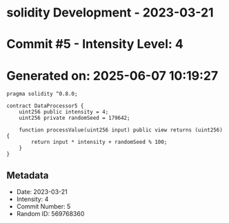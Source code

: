 ﻿# solidity Development - 2023-03-21
# Commit #5 - Intensity Level: 4
# Generated on: 2025-06-07 10:19:27
```solidity
pragma solidity ^0.8.0;

contract DataProcessor5 {
    uint256 public intensity = 4;
    uint256 private randomSeed = 179642;

    function processValue(uint256 input) public view returns (uint256) {
        return input * intensity + randomSeed % 100;
    }
}
```
## Metadata
- Date: 2023-03-21
- Intensity: 4
- Commit Number: 5
- Random ID: 569768360
